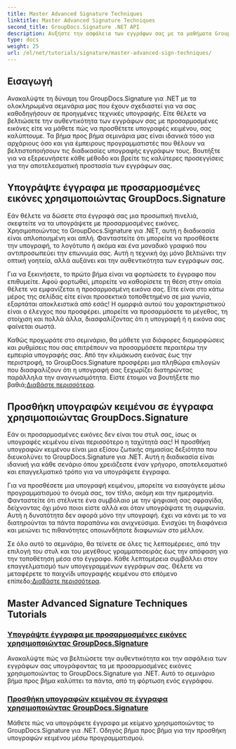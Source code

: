 ```yaml
---
title: Master Advanced Signature Techniques
linktitle: Master Advanced Signature Techniques
second_title: GroupDocs.Signature .NET API
description: Αυξήστε την ασφάλεια των εγγράφων σας με τα μαθήματα GroupDocs.Signature για .NET. Μάθετε προηγμένες τεχνικές υπογραφής, από προσαρμοσμένες εικόνες έως υπογραφές κειμένου.
type: docs
weight: 25
url: /el/net/tutorials/signature/master-advanced-sign-techniques/
---
```

## Εισαγωγή

Ανακαλύψτε τη δύναμη του GroupDocs.Signature για .NET με τα ολοκληρωμένα σεμινάρια μας που έχουν σχεδιαστεί για να σας καθοδηγήσουν σε προηγμένες τεχνικές υπογραφής. Είτε θέλετε να βελτιώσετε την αυθεντικότητα των εγγράφων σας με προσαρμοσμένες εικόνες είτε να μάθετε πώς να προσθέτετε υπογραφές κειμένου, σας καλύπτουμε. Τα βήμα προς βήμα σεμινάρια μας είναι ιδανικά τόσο για αρχάριους όσο και για έμπειρους προγραμματιστές που θέλουν να βελτιστοποιήσουν τις διαδικασίες υπογραφής εγγράφων τους. Βουτήξτε για να εξερευνήσετε κάθε μέθοδο και βρείτε τις καλύτερες προσεγγίσεις για την αποτελεσματική προστασία των εγγράφων σας. 

## Υπογράψτε έγγραφα με προσαρμοσμένες εικόνες χρησιμοποιώντας GroupDocs.Signature
Εάν θέλετε να δώσετε στα έγγραφά σας μια προσωπική πινελιά, σκεφτείτε να τα υπογράψετε με προσαρμοσμένες εικόνες. Χρησιμοποιώντας το GroupDocs.Signature για .NET, αυτή η διαδικασία είναι απλοποιημένη και απλή. Φανταστείτε ότι μπορείτε να προσθέσετε την υπογραφή, το λογότυπο ή ακόμα και ένα μοναδικό γραφικό που αντιπροσωπεύει την επωνυμία σας. Αυτή η τεχνική όχι μόνο βελτιώνει την οπτική γοητεία, αλλά αυξάνει και την αυθεντικότητα των εγγράφων σας.

Για να ξεκινήσετε, το πρώτο βήμα είναι να φορτώσετε το έγγραφο που επιθυμείτε. Αφού φορτωθεί, μπορείτε να καθορίσετε τη θέση στην οποία θέλετε να εμφανίζεται η προσαρμοσμένη εικόνα σας. Είτε είναι στο κάτω μέρος της σελίδας είτε είναι προσεκτικά τοποθετημένο σε μια γωνία, εξαρτάται αποκλειστικά από εσάς! Η ομορφιά αυτού του χαρακτηριστικού είναι ο έλεγχος που προσφέρει. μπορείτε να προσαρμόσετε το μέγεθος, τη στοίχιση και πολλά άλλα, διασφαλίζοντας ότι η υπογραφή ή η εικόνα σας φαίνεται σωστά.

Καθώς προχωράτε στο σεμινάριο, θα μάθετε για διάφορες διαμορφώσεις και ρυθμίσεις που σας επιτρέπουν να προσαρμόσετε περαιτέρω την εμπειρία υπογραφής σας. Από την κλιμάκωση εικόνας έως την περιστροφή, το GroupDocs.Signature προσφέρει μια πληθώρα επιλογών που διασφαλίζουν ότι η υπογραφή σας ξεχωρίζει διατηρώντας παράλληλα την αναγνωσιμότητα. Είστε έτοιμοι να βουτήξετε πιο βαθιά;[Διαβάστε περισσότερα](./sign-documents-with-custom-image/).

## Προσθήκη υπογραφών κειμένου σε έγγραφα χρησιμοποιώντας GroupDocs.Signature
Εάν οι προσαρμοσμένες εικόνες δεν είναι του στυλ σας, ίσως οι υπογραφές κειμένου είναι περισσότερο η ταχύτητά σας! Η προσθήκη υπογραφών κειμένου είναι μια εξίσου ζωτικής σημασίας δεξιότητα που διευκολύνει το GroupDocs.Signature για .NET. Αυτή η διαδικασία είναι ιδανική για κάθε σενάριο όπου χρειάζεστε έναν γρήγορο, αποτελεσματικό και επαγγελματικό τρόπο για να υπογράψετε έγγραφα.

Για να προσθέσετε μια υπογραφή κειμένου, μπορείτε να εισαγάγετε μέσω προγραμματισμού το όνομά σας, τον τίτλο, ακόμη και την ημερομηνία. Φανταστείτε ότι στέλνετε ένα συμβόλαιο με την ψηφιακή σας σφραγίδα, δείχνοντας όχι μόνο ποιοι είστε αλλά και όταν υπογράψατε τη συμφωνία. Αυτή η δυνατότητα δεν αφορά μόνο την υπογραφή. έχει να κάνει με το να διατηρούνται τα πάντα παραπάνω και ανιχνεύσιμα. Ενισχύει τη διαφάνεια και μειώνει τις πιθανότητες οποιωνδήποτε διαφωνιών στο μέλλον.

 Σε όλο αυτό το σεμινάριο, θα τείνετε σε όλες τις λεπτομέρειες, από την επιλογή του στυλ και του μεγέθους γραμματοσειράς έως την απόφαση για την τοποθέτηση μέσα στο έγγραφο. Κάθε λεπτομέρεια συμβάλλει στον επαγγελματισμό των υπογεγραμμένων εγγράφων σας. Θέλετε να μεταφέρετε το παιχνίδι υπογραφής κειμένου στο επόμενο επίπεδο;[Διαβάστε περισσότερα](./add-text-signatures-to-documents/).

## Master Advanced Signature Techniques Tutorials
### [Υπογράψτε έγγραφα με προσαρμοσμένες εικόνες χρησιμοποιώντας GroupDocs.Signature](./sign-documents-with-custom-image/)
Ανακαλύψτε πώς να βελτιώσετε την αυθεντικότητα και την ασφάλεια των εγγράφων σας υπογράφοντας τα με προσαρμοσμένες εικόνες χρησιμοποιώντας το GroupDocs.Signature για .NET. Αυτό το σεμινάριο βήμα προς βήμα καλύπτει τα πάντα, από τη φόρτωση ενός εγγράφου.
### [Προσθήκη υπογραφών κειμένου σε έγγραφα χρησιμοποιώντας GroupDocs.Signature](./add-text-signatures-to-documents/)
Μάθετε πώς να υπογράφετε έγγραφα με κείμενο χρησιμοποιώντας το GroupDocs.Signature για .NET. Οδηγός βήμα προς βήμα για την προσθήκη υπογραφών κειμένου μέσω προγραμματισμού.